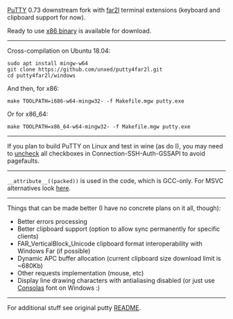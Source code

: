
[PuTTY](https://www.chiark.greenend.org.uk/~sgtatham/putty/latest.html) 0.73 downstream fork with [far2l](https://github.com/elfmz/far2l) terminal
extensions (keyboard and clipboard support for now).

Ready to use [x86 binary](https://github.com/unxed/putty4far2l/raw/master/windows/putty.exe) is available for download.

---

Cross-compilation on Ubuntu 18.04:
```
sudo apt install mingw-w64
git clone https://github.com/unxed/putty4far2l.git
cd putty4far2l/windows
```

And then, for x86:

`make TOOLPATH=i686-w64-mingw32- -f Makefile.mgw putty.exe`

Or for x86_64:

`make TOOLPATH=x86_64-w64-mingw32- -f Makefile.mgw putty.exe`

---

If you plan to build PuTTY on Linux and test in wine (as do I), you may need to [uncheck](https://bugs.winehq.org/show_bug.cgi?id=48196) all checkboxes in Connection-SSH-Auth-GSSAPI to avoid pagefaults.

---

`__attribute__((packed))` is used in the code, which is GCC-only. For MSVC alternatives look [here](https://stackoverflow.com/questions/1537964/visual-c-equivalent-of-gccs-attribute-packed
).

---

Things that can be made better (I have no concrete plans on it all, though):
- Better errors processing
- Better clipboard support (option to allow sync permanently for specific clients)
- FAR_VerticalBlock_Unicode clipboard format interoperability with Windows Far (if possible)
- Dynamic APC buffer allocation (current clipboard size download limit is ~680Kb)
- Other requests implementation (mouse, etc)
- Display line drawing characters with antialiasing disabled (or just use [Consolas](https://en.wikipedia.org/wiki/Consolas) font on Windows :)

---

For additional stuff see original putty [README](https://github.com/unxed/putty4far2l/blob/master/README).

